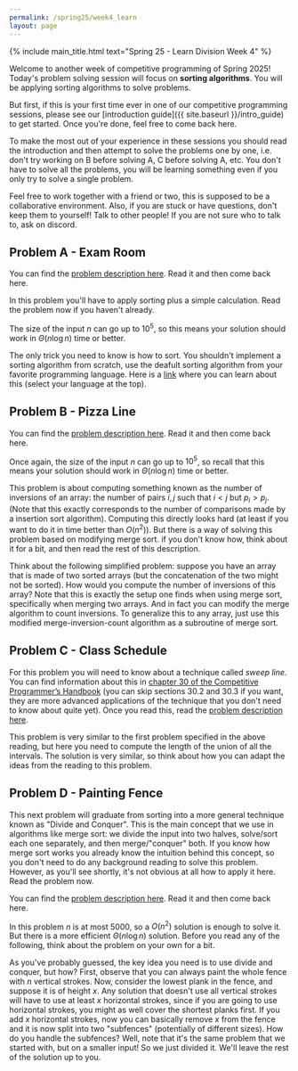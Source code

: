 ```yaml
---
permalink: /spring25/week4_learn
layout: page
---
```


{% include main_title.html text="Spring 25 - Learn Division Week 4" %}

Welcome to another week of competitive programming of Spring 2025!
Today's problem solving session will focus on **sorting
algorithms**. You will be applying sorting algorithms to solve
problems.

But first, if this is your first time ever in one of our competitive
programming sessions, please see our [introduction guide]({{
site.baseurl }}/intro_guide) to get started. Once you're done, feel
free to come back here.

To make the most out of your experience in these sessions you should
read the introduction and then attempt to solve the problems one by
one, i.e. don't try working on B before solving A, C before solving A,
etc. You don't have to solve all the problems, you will be learning
something even if you only try to solve a single problem.

Feel free to work together with a friend or two, this is supposed to
be a collaborative environment. Also, if you are stuck or have
questions, don't keep them to yourself!  Talk to other people! If you
are not sure who to talk to, ask on discord.

## Problem A - Exam Room

You can find the [problem description
here](https://codeforces.com/group/hNnRWqFua0/contest/592130/problem/A). Read
it and then come back here.

In this problem you'll have to apply sorting plus a simple
calculation. Read the problem now if you haven't already.

The size of the input $n$ can go up to $10^5$, so this means your
solution should work in $\Theta(n \log n)$ time or better.

The only trick you need to know is how to
sort. You shouldn't implement a sorting algorithm from scratch, use
the deafult sorting algorithm from your favorite programming
language. Here is a [link](https://usaco.guide/bronze/intro-sorting)
where you can learn about this (select your language at the top).

## Problem B - Pizza Line

You can find the [problem description
here](https://codeforces.com/group/hNnRWqFua0/contest/592130/problem/B). Read
it and then come back here.

Once again, the size of the input $n$ can go up to $10^5$, so recall that this
means your solution should work in $\Theta(n \log n)$ time or better.

This problem is about computing something known as the number of
inversions of an array: the number of pairs $i, j$ such that $i < j$
but $p_i > p_j$. (Note that this exactly corresponds to the number of
comparisons made by a insertion sort algorithm). Computing this
directly looks hard (at least if you want to do it in time better than
$O(n^2)$). But there is a way of solving this problem based on
modifying merge sort. if you don't know how, think about it for a bit,
and then read the rest of this description.

Think about the following simplified problem: suppose you have an
array that is made of two sorted arrays (but the concatenation of the
two might not be sorted). How would you compute the number of
inversions of this array? Note that this is exactly the setup one
finds when using merge sort, specifically when merging two arrays. And
in fact you can modify the merge algorithm to count inversions. To
generalize this to any array, just use this modified
merge-inversion-count algorithm as a subroutine of merge sort.

## Problem C - Class Schedule

For this problem you will need to know about a technique called *sweep
line*. You can find information about this in [chapter 30 of the
Competitive Programmer’s
Handbook](https://usaco.guide/CPH.pdf#page=286) (you can skip sections
30.2 and 30.3 if you want, they are more advanced applications of the
technique that you don't need to know about quite yet). Once you read
this, read the [problem description here](https://codeforces.com/group/hNnRWqFua0/contest/592130/problem/C).

This problem is very similar to the first problem specified in the
above reading, but here you need to compute the length of the union of
all the intervals. The solution is very similar, so think about how
you can adapt the ideas from the reading to this problem.

## Problem D - Painting Fence

This next problem will graduate from sorting into a more general
technique known as "Divide and Conquer". This is the main concept that
we use in algorithms like merge sort: we divide the input into two
halves, solve/sort each one separately, and then merge/"conquer"
both. If you know how merge sort works you already know the intuition
behind this concept, so you don't need to do any background reading to
solve this problem. However, as you'll see shortly, it's not obvious
at all how to apply it here. Read the problem now.

You can find the [problem description
here](https://codeforces.com/group/hNnRWqFua0/contest/592130/problem/D). Read
it and then come back here.

In this problem $n$ is at most $5000$, so a $O(n^2)$ solution is
enough to solve it. But there is a more efficient $\Theta(n \log n)$
solution. Before you read any of the following, think about the
problem on your own for a bit.

As you've probably guessed, the key idea you need is to use divide and
conquer, but how? First, observe that you can always paint the whole
fence with $n$ vertical strokes. Now, consider the lowest plank in the
fence, and suppose it is of height $x$. Any solution that doesn't use
all vertical strokes will have to use at least $x$ horizontal strokes,
since if you are going to use horizontal strokes, you might as well
cover the shortest planks first. If you add $x$ horizontal strokes,
now you can basically remove $x$ from the fence and it is now split
into two "subfences" (potentially of different sizes). How do you
handle the subfences? Well, note that it's the same problem that we
started with, but on a smaller input! So we just divided it. We'll
leave the rest of the solution up to you.